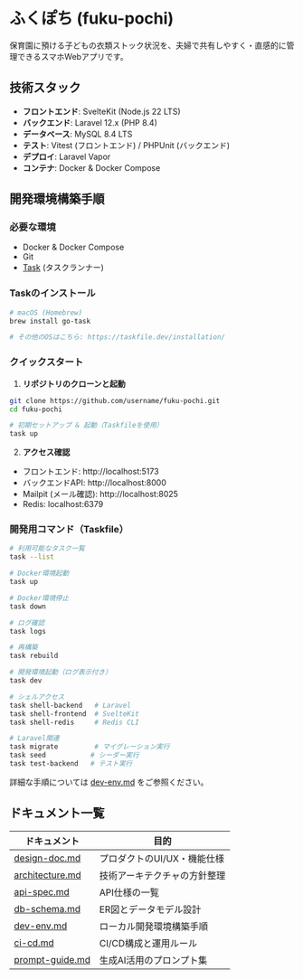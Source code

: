 # ふくぽち (fuku-pochi)

保育園に預ける子どもの衣類ストック状況を、夫婦で共有しやすく・直感的に管理できるスマホWebアプリです。

## 技術スタック

- **フロントエンド**: SvelteKit (Node.js 22 LTS)
- **バックエンド**: Laravel 12.x (PHP 8.4)
- **データベース**: MySQL 8.4 LTS
- **テスト**: Vitest (フロントエンド) / PHPUnit (バックエンド)
- **デプロイ**: Laravel Vapor
- **コンテナ**: Docker & Docker Compose

## 開発環境構築手順

### 必要な環境
- Docker & Docker Compose
- Git
- [Task](https://taskfile.dev/) (タスクランナー)

### Taskのインストール
```bash
# macOS (Homebrew)
brew install go-task

# その他のOSはこちら: https://taskfile.dev/installation/
```

### クイックスタート

1. **リポジトリのクローンと起動**
```bash
git clone https://github.com/username/fuku-pochi.git
cd fuku-pochi

# 初期セットアップ & 起動（Taskfileを使用）
task up
```

2. **アクセス確認**
- フロントエンド: http://localhost:5173
- バックエンドAPI: http://localhost:8000
- Mailpit (メール確認): http://localhost:8025
- Redis: localhost:6379

### 開発用コマンド（Taskfile）
```bash
# 利用可能なタスク一覧
task --list

# Docker環境起動
task up

# Docker環境停止
task down

# ログ確認
task logs

# 再構築
task rebuild

# 開発環境起動（ログ表示付き）
task dev

# シェルアクセス
task shell-backend   # Laravel
task shell-frontend  # SvelteKit
task shell-redis     # Redis CLI

# Laravel関連
task migrate         # マイグレーション実行
task seed           # シーダー実行
task test-backend   # テスト実行
```

詳細な手順については [dev-env.md](agent-context/dev-env.md) をご参照ください。

## ドキュメント一覧

| ドキュメント | 目的 |
|------------|------|
| [design-doc.md](agent-context/design-doc.md) | プロダクトのUI/UX・機能仕様 |
| [architecture.md](agent-context/architecture.md) | 技術アーキテクチャの方針整理 |
| [api-spec.md](agent-context/api-spec.md) | API仕様の一覧 |
| [db-schema.md](agent-context/db-schema.md) | ER図とデータモデル設計 |
| [dev-env.md](agent-context/dev-env.md) | ローカル開発環境構築手順 |
| [ci-cd.md](agent-context/ci-cd.md) | CI/CD構成と運用ルール |
| [prompt-guide.md](agent-context/prompt-guide.md) | 生成AI活用のプロンプト集 |
